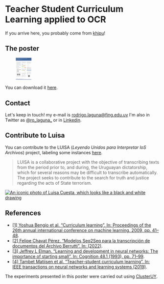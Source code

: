 
# Teacher Student Curriculum Learning applied to OCR


If you arrive here, you probably come from [khipu](https://khipu.ai/)!

## The poster

&nbsp;&nbsp;&nbsp;&nbsp;&nbsp;&nbsp;&nbsp;&nbsp;  <a href="Khipu_poster_rlaguna_v4.pdf"><img src="poster-preview.png" width="10%"
  height="auto" alt="thumbnail of the poster"></a> 
  
You can download it [here](Khipu_poster_rlaguna_v4.pdf).



## Contact
Let's keep in touch! my e-mail is [rodrigo.laguna@fing.edu.uy](mailto:rodrigo.laguna@fing.edu.uy)
I'm also in Twitter as [@ro_laguna_](https://twitter.com/ro_laguna_) or in [Linkedin](https://www.linkedin.com/in/rodrigo-laguna/).


## Contribute to Luisa

You can contribute to the LUISA (_Leyendo Unidos para
Interpretar loS Archivos_) project, labeling some instances [here](https://mh.udelar.edu.uy/luisa/).


> LUISA is a collaborative project with the objective of transcribing texts from the period prior to, and during, the Uruguayan dictatorship, which for several reasons may be difficult to transcribe automatically. The project seeks to contribute to the search for truth and justice regarding the acts of State terrorism.


[![An iconic photo of Luisa Cuesta, which looks like a black and white drawing](https://mh.udelar.edu.uy/luisa/luisa-theme/luisa_dibujo_mediano.png)](https://mh.udelar.edu.uy/luisa/)



## References
- [[1] Yoshua Bengio et al. “Curriculum learning”. In: Proceedings of the 26th annual international conference on machine learning. 2009, pp. 41–48](https://qmro.qmul.ac.uk/xmlui/bitstream/handle/123456789/15972/Bengio%2C%202009%20Curriculum%20Learning.pdf). 
- [[2] Felipe Chavat Pérez. “Modelos Seq2Seq para la transcripción de documentos del Archivo Berrutti”. In: (2022)](https://www.colibri.udelar.edu.uy/jspui/bitstream/20.500.12008/33944/1/CHA22.pdf).
- [[3] Jeffrey L Elman. “Learning and development in neural networks: The importance of starting small”. In: Cognition 48.1 (1993), pp. 71–99](https://langev.com/pdf/elman93cognition.pdf).
- [[4] Tambet Matiisen et al. “Teacher-student curriculum learning”. In: IEEE transactions on neural networks and learning systems (2019)](https://arxiv.org/abs/1707.00183).


The experiments presented in this poster were carried out using [ClusterUY](https://cluster.uy).


